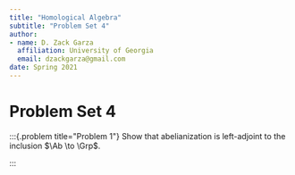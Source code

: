 ```yaml
---
title: "Homological Algebra"
subtitle: "Problem Set 4"
author:
- name: D. Zack Garza
  affiliation: University of Georgia 
  email: dzackgarza@gmail.com 
date: Spring 2021
---
```


# Problem Set 4


:::{.problem title="Problem 1"}
Show that abelianization is left-adjoint to the inclusion $\Ab \to \Grp$.

:::

